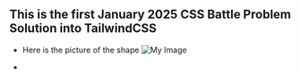 ## This is the first January 2025 CSS Battle Problem Solution into TailwindCSS

- Here is the picture of the shape
![My Image](/assets/Screenshot%202025-01-01%20at%2010.04.13 AM.png)

- 